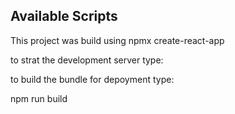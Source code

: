 

## Available Scripts

This project was build using npmx create-react-app

to strat the development server type:

to build the bundle for depoyment type: 

npm run build 

